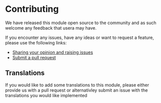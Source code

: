 # Contributing

We have released this module open source to the community and as such welcome
any feedback that usera may have.

If you encounter any issues, have any ideas or want to request a feature, please
use the following links:

 * [Sharing your opinion and raising issues](https://github.com/Dean-Forest-Tech/silverstripe-modeladminplus/issues)
 * [Submit a pull request](https://github.com/Dean-Forest-Tech/silverstripe-modeladminplus/pulls)

## Translations

If you would like to add some translations to this module, please either provide
us with a pull request or alternativley submit an issue with the translations you
would like implemented